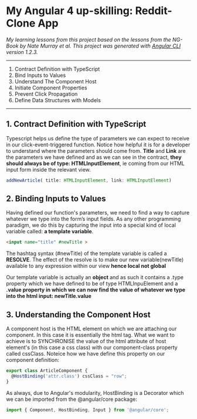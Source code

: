 # My Angular 4 up-skilling: Reddit-Clone App 
*My learning lessons from this project based on the lessons from the NG-Book by Nate Murray et al. This project was generated with [Angular CLI](https://github.com/angular/angular-cli) version 1.2.3.*
___
1. Contract Definition with TypeScript
2. Bind Inputs to Values
3. Understand The Component Host
4. Initiate Component Properties
5. Prevent Click Propagation
6. Define Data Structures with Models
___

## 1. Contract Definition with TypeScript
Typescript helps us define the type of parameters we can expect to receive in our click-event-triggered function. Notice how helpful it is for a developer to understand where the parameters should come from. **Title** and **Link** are the parameters we have defined and as we can see in the contract, **they should always be of type: HTMLInputElement**, ie coming from our HTML input form inside the relevant view. 
```typescript
addNewArticle( title: HTMLInputElement, link: HTMLInputElement)
```

## 2. Binding Inputs to Values

Having defined our function's parameters, we need to find a way to capture whatever we type into the form’s input fields. As any other programming paradigm, we do this by capturing the input into a special kind of local variable called: **a template variable**.

```html
<input name="title" #newTitle >
```

The hashtag syntax (#newTitle) of the template variable is called a **RESOLVE**. The effect of the resolve is to make our new variable(newTitle) available to any expression within our view **hence local not global**

Our template variable is actually an **object** and as such it contains a .type property which we have defined to be of type HTMLInpuElement and a **.value property in which we can now find the value of whatever we type into the html input: newTitle.value**

## 3. Understanding the Component Host

A component host is the HTML element on which we are attaching our component. In this case it is essentially the <app-article> html tag. What we want to achieve is to SYNCHRONISE the value of the html attribute of host element's (in this case a css class) with our component-class property called cssClass. Noteice how we have define this property on our component definition:
```typescript
export class ArticleComponent {
  @HostBinding('attr.class') cssClass = "row";
}
```

As always, due to Angular's modularity, HostBinding is a Decorator which we can be imported from the @angular/core package:

```typescript
import { Component, HostBinding, Input } from '@angular/core';
```


